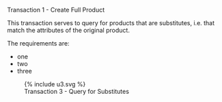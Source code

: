 Transaction 1 - Create Full Product


This transaction serves to query for products that are substitutes, i.e. that match the attributes of the original product.

The requirements are:
* one
* two
* three

<figure>
  {% include u3.svg %}
  <figcaption>Transaction 3 - Query for Substitutes</figcaption>
</figure>